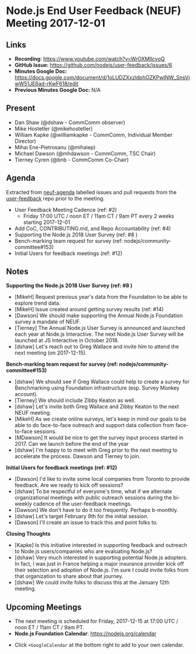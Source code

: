 # Node.js End User Feedback (NEUF) Meeting 2017-12-01

## Links

* **Recording**: https://www.youtube.com/watch?v=WrOXMIlcvoQ
* **GitHub Issue:** https://github.com/nodejs/user-feedback/issues/6 
* **Minutes Google Doc:** https://docs.google.com/document/d/1oLUDZXxzldphOZKPwINW_SnsViwW51JE6ad-rKwF618/edit
* **Previous Minutes Google Doc:** N/A

## Present

- Dan Shaw (@dshaw - CommComm observer)
- Mike Hostetler (@mikehostetler)
- William Kapke (@williamkapke - CommComm, Individual Member Director)
- Mihai Ene-Pietrosanu (@mihaiep)
- Michael Dawson (@mhdawson - CommComm, TSC Chair)
- Tierney Cyren (@bnb - CommComm Co-Chair)

## Agenda

Extracted from [neuf-agenda](https://github.com/nodejs/user-feedback/labels/neuf-agenda) labelled issues and pull requests from the [user-feedback](https://github.com/nodejs/user-feedback) repo prior to the meeting.
- User Feedback Meeting Cadence (ref: #2)
  - Friday 17:00 UTC / noon ET / 11am CT / 9am PT every 2 weeks starting 2017-12-01
- Add CoC, CONTRIBUTING.md, and Repo Accountability (ref: #4)
- Supporting the Node.js 2018 User Survey (ref: #8 )
- Bench-marking team request for survey (ref: nodejs/community-committee#153)
- Initial Users for feedback meetings (ref: #12)

## Notes

**Supporting the Node.js 2018 User Survey (ref: #8 )**
- [MikeH] Request previous year's data from the Foundation to be able to explore trend data.
- [MikeH] Issue created around getting survey results (ref: #14)
- [Dawson] We should make supporting the Annual Node.js Foundation survey a mandate of NEUF.
- [Tierney] The Annual Node.js User Survey is announced and launched each year at Node.js Interactive. The next Node.js User Survey will be launched at JS Interactive in October 2018.
- [dshaw] Let's reach out to Greg Wallace and invite him to attend the next meeting (on 2017-12-15).

**Bench-marking team request for survey (ref: nodejs/community-committee#153)**
- [dshaw] We should see if Greg Wallace could help to create a survey for Benchmarking using Foundation infrastructure (esp. Survey Monkey account).
- [Tierney] We should include Zibby Keaton as well.
- [dshaw] Let's invite both Greg Wallace and Zibby Keaton to the next NEUF meeting.
- [MikeH] As we create online surveys, let's keep in mind our goals to be able to do face-to-face outreach and support data collection from face-to-face sessions.
- [MDawson] It would be nice to get the survey input process started in 2017. Can we launch before the end of the year
- [dshaw] I'm happy to to meet with Greg prior to the next meeting to accelerate the process. Dawson and Tierney to join.

**Initial Users for feedback meetings (ref: #12)**
- [Dawson] I'd like to invite some local companies from Toronto to provide feedback. Are we ready to kick off sessions?
- [dshaw] To be respectful of everyone's time, what if we alternate organizational meetings with public outreach sessions during the bi-weekly cadence of the user-feedback meetings.
- [Dawson] We don't have to do it too frequently. Perhaps b-monthly.
- [dshaw] Let's target February 9th for the initial session.
- [Dawson] I'll create an issue to track this and point folks to.

**Closing Thoughts**
- [Kapke] Is this initiative interested in supporting feedback and outreach to Node.js users/companies who are evaluating Node.js?
- [dshaw] Very much interested in supporting potential Node.js adopters. In fact, I was just in France helping a major insurance provider kick off their selection and adoption of Node.js. I'm sure I could invite folks from that organization to share about that journey.
- [dshaw] We could invite folks to discuss this at the January 12th meeting.

## Upcoming Meetings

* The next meeting is scheduled for Friday, 2017-12-15 at 17:00 UTC / noon ET / 11am CT / 9am PT.
* **Node.js Foundation Calendar**: https://nodejs.org/calendar
 - Click `+GoogleCalendar` at the bottom right to add to your own calendar.

